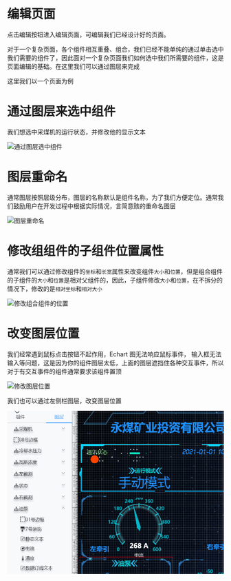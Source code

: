 # 编辑页面

点击编辑按钮进入编辑页面，可编辑我们已经设计好的页面。

对于一个复杂页面，各个组件相互重叠、组合，我们已经不能单纯的通过单击选中我们需要的组件了，因此面对一个复杂页面我们如何选中我们所需要的组件，这是页面编辑的基础。在这里我们可以通过图层来完成

这里我们以一个页面为例

# 通过图层来选中组件

我们想选中采煤机的运行状态，并修改他的显示文本

![通过图层选中组件](./img/layer-select.gif)

# 图层重命名

通常图层按照层级分布，图层的名称默认是组件名称，为了我们方便定位。通常我们鼓励用户在开发过程中根据实际情况，言简意赅的重命名图层

![图层重命名](./img/layer-rename.gif)

# 修改组组件的子组件位置属性

通常我们可以通过修改组件的`坐标`和`长宽`属性来改变组件`大小`和`位置`，但是组合组件的子组件的`大小`和`位置`是相对父组件的，因此，子组件修改`大小`和`位置`，在不拆分的情况下，修改的是`相对坐标`和`相对大小`

![修改组合组件的位置](./img/relative-attr.gif)

# 改变图层位置

我们经常遇到鼠标点击按钮不起作用，Echart 图无法响应鼠标事件， 输入框无法输入等问题，这是因为你的组件图层太低，上面的图层遮挡住各种交互事件，所以对于有交互事件的组件通常要求该组件置顶

![修改图层位置](./img/layer-change.gif)

我们也可以通过左侧栏图层，改变图层位置

![修改图层位置](./img/layer-next.gif)

